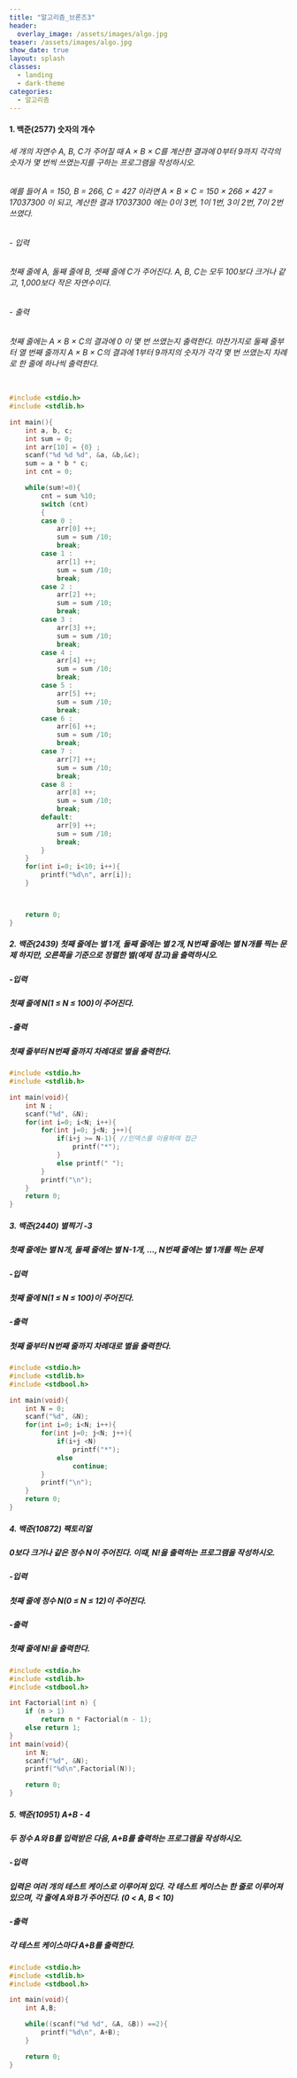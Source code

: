 ```yaml
---
title: "알고리즘_브론즈3"
header:
  overlay_image: /assets/images/algo.jpg
teaser: /assets/images/algo.jpg
show_date: true
layout: splash
classes:
  - landing
  - dark-theme
categories:
  - 알고리즘
---
```


#### 1. 백준(2577) 숫자의 개수
###### 세 개의 자연수 A, B, C가 주어질 때 A × B × C를 계산한 결과에 0부터 9까지 각각의 숫자가 몇 번씩 쓰였는지를 구하는 프로그램을 작성하시오.
###### 예를 들어 A = 150, B = 266, C = 427 이라면 A × B × C = 150 × 266 × 427 = 17037300 이 되고, 계산한 결과 17037300 에는 0이 3번, 1이 1번, 3이 2번, 7이 2번 쓰였다.

######  - 입력  
###### 첫째 줄에 A, 둘째 줄에 B, 셋째 줄에 C가 주어진다. A, B, C는 모두 100보다 크거나 같고, 1,000보다 작은 자연수이다.

###### - 출력
###### 첫째 줄에는 A × B × C의 결과에 0 이 몇 번 쓰였는지 출력한다. 마찬가지로 둘째 줄부터 열 번째 줄까지 A × B × C의 결과에 1부터 9까지의 숫자가 각각 몇 번 쓰였는지 차례로 한 줄에 하나씩 출력한다.

```c++

#include <stdio.h>
#include <stdlib.h>

int main(){
    int a, b, c;
    int sum = 0;
    int arr[10] = {0} ;
    scanf("%d %d %d", &a, &b,&c);
    sum = a * b * c;
    int cnt = 0;

    while(sum!=0){
        cnt = sum %10;
        switch (cnt)
        {
        case 0 :
            arr[0] ++;
            sum = sum /10;
            break;
        case 1 :
            arr[1] ++;
            sum = sum /10;
            break;
        case 2 :
            arr[2] ++;
            sum = sum /10;
            break;
        case 3 :
            arr[3] ++;
            sum = sum /10;
            break;
        case 4 :
            arr[4] ++;
            sum = sum /10;
            break;
        case 5 :
            arr[5] ++;
            sum = sum /10;
            break;
        case 6 :
            arr[6] ++;
            sum = sum /10;
            break;
        case 7 :
            arr[7] ++;
            sum = sum /10;
            break;
        case 8 :
            arr[8] ++;
            sum = sum /10;
            break;
        default:
            arr[9] ++;
            sum = sum /10;
            break;
        }
    }
    for(int i=0; i<10; i++){
        printf("%d\n", arr[i]);
    }



    return 0;
}
```

##### 2. 백준(2439) 첫째 줄에는 별 1개, 둘째 줄에는 별 2개, N번째 줄에는 별 N개를 찍는 문제 하지만, 오른쪽을 기준으로 정렬한 별(예제 참고)을 출력하시오.

##### -입력
##### 첫째 줄에 N(1 ≤ N ≤ 100)이 주어진다.
##### -출력
##### 첫째 줄부터 N번째 줄까지 차례대로 별을 출력한다.

``` c++
#include <stdio.h>
#include <stdlib.h>

int main(void){
    int N ;
    scanf("%d", &N);
    for(int i=0; i<N; i++){
        for(int j=0; j<N; j++){
            if(i+j >= N-1){ //인덱스를 이용하여 접근
                printf("*");
            }
            else printf(" ");
        }
        printf("\n");
    }
    return 0;
}
```

##### 3. 백준(2440) 별찍기 -3
##### 첫째 줄에는 별 N개, 둘째 줄에는 별 N-1개, ..., N번째 줄에는 별 1개를 찍는 문제
##### -입력
##### 첫째 줄에 N(1 ≤ N ≤ 100)이 주어진다.
##### -출력
#####  첫째 줄부터 N번째 줄까지 차례대로 별을 출력한다.

```c++
#include <stdio.h>
#include <stdlib.h>
#include <stdbool.h>

int main(void){
    int N = 0;
    scanf("%d", &N);
    for(int i=0; i<N; i++){
        for(int j=0; j<N; j++){
            if(i+j <N)
                printf("*");
            else
                continue;
        }
        printf("\n");
    }
    return 0;
}

```


##### 4. 백준(10872) 팩토리얼
##### 0보다 크거나 같은 정수 N이 주어진다. 이때, N!을 출력하는 프로그램을 작성하시오.
##### -입력
##### 첫째 줄에 정수 N(0 ≤ N ≤ 12)이 주어진다.
##### -출력
##### 첫째 줄에 N!을 출력한다.

```c++
#include <stdio.h>
#include <stdlib.h>
#include <stdbool.h>

int Factorial(int n) {
    if (n > 1)
        return n * Factorial(n - 1);
    else return 1;
}
int main(void){
    int N;
    scanf("%d", &N);
    printf("%d\n",Factorial(N));

    return 0;
}
```


##### 5. 백준(10951) A+B - 4
##### 두 정수 A와 B를 입력받은 다음, A+B를 출력하는 프로그램을 작성하시오.
##### -입력
##### 입력은 여러 개의 테스트 케이스로 이루어져 있다. 각 테스트 케이스는 한 줄로 이루어져 있으며, 각 줄에 A와 B가 주어진다. (0 < A, B < 10)
##### -출력
#####  각 테스트 케이스마다 A+B를 출력한다.

```c++
#include <stdio.h>
#include <stdlib.h>
#include <stdbool.h>

int main(void){
    int A,B;

    while((scanf("%d %d", &A, &B)) ==2){
        printf("%d\n", A+B);
    }

    return 0;
}
```


